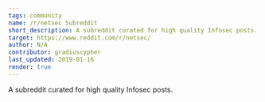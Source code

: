 ```yaml
---
tags: community 
name: /r/netsec Subreddit
short_description: A subreddit curated for high quality Infosec posts.
target: https://www.reddit.com/r/netsec/
author: N/A
contributor: gradiuscypher
last_updated: 2019-01-16
render: true
---
```


A subreddit curated for high quality Infosec posts.